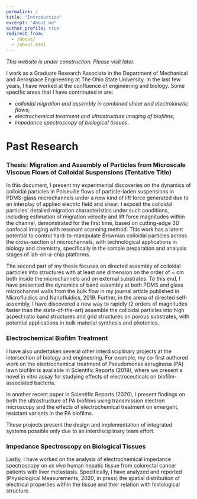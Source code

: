 ```yaml
---
permalink: /
title: "Introduction"
excerpt: "About me"
author_profile: true
redirect_from: 
  - /about/
  - /about.html
---
```

_This website is under construction. Please visit later._

I work as a Graduate Research Associate in the Department of Mechanical and Aerospace Engineering at The Ohio State University. In the last few years, I have worked at the confluence of engineering and biology. Some specific areas that I have contrinuted in are:
* _colloidal migration and assembly in combined shear and electrokinetic flows_;
* _electrochemical treatment and ultrastructure imaging of biofilms_;
* _impedance spectroscopy of biological tissues_.

Past Research
======
### Thesis: Migration and Assembly of Particles from Microscale Viscous Flows of Colloidal Suspensions (Tentative Title)

In this document, I present my experimental discoveries on the dynamics of colloidal particles in Poiseuille flows of particle-laden suspensions in PDMS-glass microchannels under a new kind of lift force generated due to an interplay of applied electric field and shear. I exposit the colloidal particles' detailed migration characteristics under such conditions, including estimation of migration velocity and lift force magnitudes within the channel, demonstrated for the first time, based on cutting-edge 3D confocal imaging with resonant scanning method. This work has a latent potential to control hard-to-manipulate Brownian colloidal particles across the cross-section of microchannels, with technological applications in biology and chemistry, specifically in the sample preparation and analysis stages of lab-on-a-chip platforms.

The second part of my thesis focuses on directed assembly of colloidal particles into structures with at least one dimension on the order of ~ cm both inside the microchannels and on external substrates. To this end, I have presented the dynamics of band assembly at both PDMS and glass microchannel walls from the bulk flow in my journal article published in Microfluidics and Nanofluidics, 2019. Further, in the arena of directed self-assembly, I have discovered a new way to rapidly (2 orders of magnitudes faster than the state-of-the-art) assemble the colloidal particles into high aspect ratio band structures and grid structures on porous substrates, with potential applications in bulk material synthesis and photonics.

### Electrochemical Biofilm Treatment

I have also undertaken several other interdisciplinary projects at the intersection of biology and engineering. For example, my co-first authored work on the electrochemical treatment of Pseudomonas aeruginosa (PA) lawn biofilm is available in Scientific Reports (2019), where we present a novel in vitro assay for studying effects of electroceuticals on biofilm-associated bacteria.

In another recent paper in Scientific Reports (2020), I present findings on both the ultrastructure of PA biofilms using transmission electron microscopy and the effects of electrochemical treatment on emergent, resistant variants in the PA biofilms.

These projects present the design and implementation of integrated systems possible only due to an interdisciplinary team effort.

### Impedance Spectroscopy on Biological Tissues

Lastly, I have worked on the analysis of electrochemical impedance spectroscopy on _ex vivo_ human hepatic tissue from colorectal cancer patients with liver metastasis. Specifically, I have analyzed and reported (Physiological Measurements, 2020, in press) the spatial distribution of electrical properties within the tissue and their relation with histological structure.

